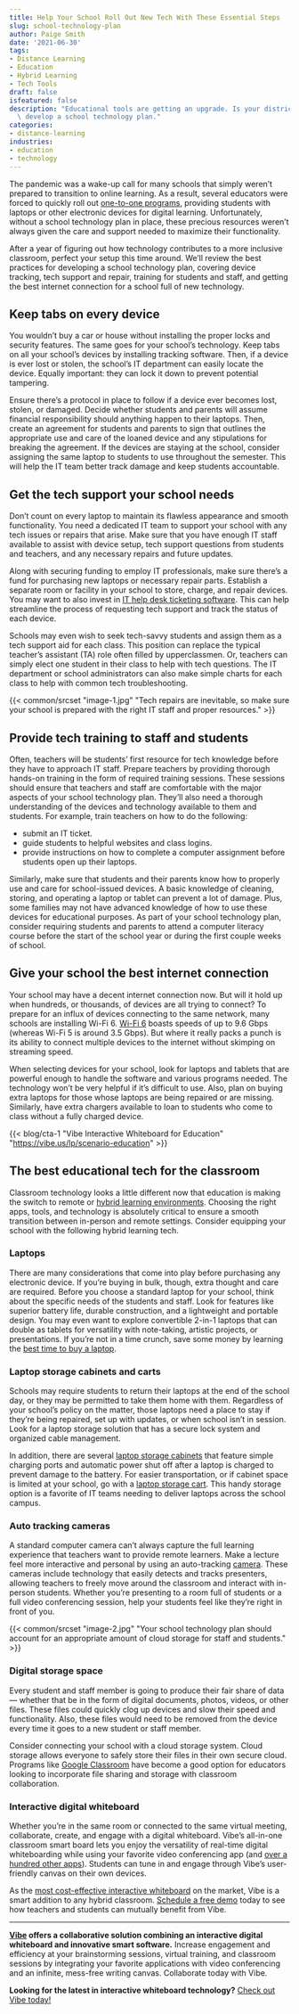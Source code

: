 ```yaml
---
title: Help Your School Roll Out New Tech With These Essential Steps
slug: school-technology-plan
author: Paige Smith
date: '2021-06-30'
tags:
- Distance Learning
- Education
- Hybrid Learning
- Tech Tools
draft: false
isfeatured: false
description: "Educational tools are getting an upgrade. Is your district ready? We\u2019ll provide the guidance you need to\
  \ develop a school technology plan."
categories:
- distance-learning
industries:
- education
- technology
---
```


The pandemic was a wake-up call for many schools that simply weren’t prepared to transition to online learning. As a result, several educators were forced to quickly roll out [one-to-one programs](https://www.edglossary.org/one-to-one/), providing students with laptops or other electronic devices for digital learning. Unfortunately, without a school technology plan in place, these precious resources weren’t always given the care and support needed to maximize their functionality. 

After a year of figuring out how technology contributes to a more inclusive classroom, perfect your setup this time around. We’ll review the best practices for developing a school technology plan, covering device tracking, tech support and repair, training for students and staff, and getting the best internet connection for a school full of new technology.

## Keep tabs on every device

You wouldn’t buy a car or house without installing the proper locks and security features. The same goes for your school’s technology. Keep tabs on all your school’s devices by installing tracking software. Then, if a device is ever lost or stolen, the school’s IT department can easily locate the device. Equally important: they can lock it down to prevent potential tampering. 

Ensure there’s a protocol in place to follow if a device ever becomes lost, stolen, or damaged. Decide whether students and parents will assume financial responsibility should anything happen to their laptops. Then, create an agreement for students and parents to sign that outlines the appropriate use and care of the loaned device and any stipulations for breaking the agreement. If the devices are staying at the school, consider assigning the same laptop to students to use throughout the semester. This will help the IT team better track damage and keep students accountable.

## Get the tech support your school needs

Don’t count on every laptop to maintain its flawless appearance and smooth functionality. You need a dedicated IT team to support your school with any tech issues or repairs that arise. Make sure that you have enough IT staff available to assist with device setup, tech support questions from students and teachers, and any necessary repairs and future updates. 

Along with securing funding to employ IT professionals, make sure there’s a fund for purchasing new laptops or necessary repair parts. Establish a separate room or facility in your school to store, charge, and repair devices. You may want to also invest in [IT help desk ticketing software](https://www.selectsoftwarereviews.com/buyer-guide/it-help-desk-ticketing-systems). This can help streamline the process of requesting tech support and track the status of each device.

Schools may even wish to seek tech-savvy students and assign them as a tech support aid for each class. This position can replace the typical teacher’s assistant (TA) role often filled by upperclassmen. Or, teachers can simply elect one student in their class to help with tech questions. The IT department or school administrators can also make simple charts for each class to help with common tech troubleshooting.

{{< common/srcset "image-1.jpg" "Tech repairs are inevitable, so make sure your school is prepared with the right IT staff and proper resources." >}}

## Provide tech training to staff and students

Often, teachers will be students’ first resource for tech knowledge before they have to approach IT staff. Prepare teachers by providing thorough hands-on training in the form of required training sessions. These sessions should ensure that teachers and staff are comfortable with the major aspects of your school technology plan. They’ll also need a thorough understanding of the devices and technology available to them and students. For example, train teachers on how to do the following:

- submit an IT ticket.
- guide students to helpful websites and class logins.
- provide instructions on how to complete a computer assignment before students open up their laptops.

Similarly, make sure that students and their parents know how to properly use and care for school-issued devices. A basic knowledge of cleaning, storing, and operating a laptop or tablet can prevent a lot of damage. Plus, some families may not have advanced knowledge of how to use these devices for educational purposes. As part of your school technology plan, consider requiring students and parents to attend a computer literacy course before the start of the school year or during the first couple weeks of school.

## Give your school the best internet connection

Your school may have a decent internet connection now. But will it hold up when hundreds, or thousands, of devices are all trying to connect? To prepare for an influx of devices connecting to the same network, many schools are installing Wi-Fi 6. [Wi-Fi 6](https://www.theverge.com/2019/2/21/18232026/wi-fi-6-speed-explained-router-wifi-how-does-work) boasts speeds of up to 9.6 Gbps (whereas Wi-Fi 5 is around 3.5 Gbps). But where it really packs a punch is its ability to connect multiple devices to the internet without skimping on streaming speed. 

When selecting devices for your school, look for laptops and tablets that are powerful enough to handle the software and various programs needed. The technology won’t be very helpful if it’s difficult to use. Also, plan on buying extra laptops for those whose laptops are being repaired or are missing. Similarly, have extra chargers available to loan to students who come to class without a fully charged device.

{{< blog/cta-1 "Vibe Interactive Whiteboard for Education" "https://vibe.us/lp/scenario-education" >}}

## The best educational tech for the classroom

Classroom technology looks a little different now that education is making the switch to remote or [hybrid learning environments](https://vibe.us/blog/hybrid-learning-team-projects/). Choosing the right apps, tools, and technology is absolutely critical to ensure a smooth transition between in-person and remote settings. Consider equipping your school with the following hybrid learning tech. 

### Laptops

There are many considerations that come into play before purchasing any electronic device. If you’re buying in bulk, though, extra thought and care are required. Before you choose a standard laptop for your school, think about the specific needs of the students and staff. Look for features like superior battery life, durable construction, and a lightweight and portable design. You may even want to explore convertible 2-in-1 laptops that can double as tablets for versatility with note-taking, artistic projects, or presentations. If you’re not in a time crunch, save some money by learning the [best time to buy a laptop](https://vibe.us/blog/best-time-to-buy-office-essentials/). 

### Laptop storage cabinets and carts

Schools may require students to return their laptops at the end of the school day, or they may be permitted to take them home with them. Regardless of your school’s policy on the matter, those laptops need a place to stay if they’re being repaired, set up with updates, or when school isn’t in session. Look for a laptop storage solution that has a secure lock system and organized cable management. 

In addition, there are several [laptop storage cabinets](https://mytechclassroom.com/best-laptop-charging-carts/) that feature simple charging ports and automatic power shut off after a laptop is charged to prevent damage to the battery. For easier transportation, or if cabinet space is limited at your school, go with a [laptop storage cart](https://www.schooloutfitters.com/catalog/default/cPath/CAT1_CAT3105). This handy storage option is a favorite of IT teams needing to deliver laptops across the school campus.  

### Auto tracking cameras

A standard computer camera can’t always capture the full learning experience that teachers want to provide remote learners. Make a lecture feel more interactive and personal by using an auto-tracking [camera](https://presentation.aver.com/model/ptc500s). These cameras include technology that easily detects and tracks presenters, allowing teachers to freely move around the classroom and interact with in-person students. Whether you’re presenting to a room full of students or a full video conferencing session, help your students feel like they’re right in front of you.

{{< common/srcset "image-2.jpg" "Your school technology plan should account for an appropriate amount of cloud storage for staff and students." >}}

### Digital storage space

Every student and staff member is going to produce their fair share of data — whether that be in the form of digital documents, photos, videos, or other files. These files could quickly clog up devices and slow their speed and functionality. Also, these files would need to be removed from the device every time it goes to a new student or staff member. 

Consider connecting your school with a cloud storage system. Cloud storage allows everyone to safely store their files in their own secure cloud. Programs like [Google Classroom](https://vibe.us/blog/how-to-set-up-google-classroom/) have become a good option for educators looking to incorporate file sharing and storage with classroom collaboration. 

### Interactive digital whiteboard

Whether you’re in the same room or connected to the same virtual meeting, collaborate, create, and engage with a digital whiteboard. Vibe’s all-in-one classroom smart board lets you enjoy the versatility of real-time digital whiteboarding while using your favorite video conferencing app (and [over a hundred other apps](https://vibe.us/android-app-store/)). Students can tune in and engage through Vibe’s user-friendly canvas on their own devices.

As the [most cost-effective interactive whiteboard](https://vibe.us/comparison/) on the market, Vibe is a smart addition to any hybrid classroom. [Schedule a free demo](https://vibe.us/demo/) today to see how teachers and students can mutually benefit from Vibe.



---

**[Vibe](https://vibe.us/) offers a collaborative solution combining an interactive digital whiteboard and innovative smart software.** Increase engagement and efficiency at your brainstorming sessions, virtual training, and classroom sessions by integrating your favorite applications with video conferencing and an infinite, mess-free writing canvas. Collaborate today with Vibe.

**Looking for the latest in interactive whiteboard technology?** [Check out Vibe today!](https://vibe.us/order/)
